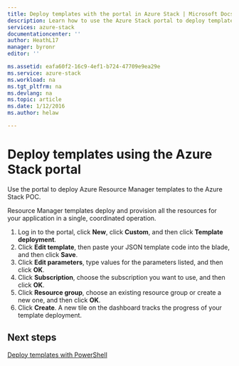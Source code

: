 ```yaml
---
title: Deploy templates with the portal in Azure Stack | Microsoft Docs
description: Learn how to use the Azure Stack portal to deploy templates.
services: azure-stack
documentationcenter: ''
author: HeathL17
manager: byronr
editor: ''

ms.assetid: eafa60f2-16c9-4ef1-b724-47709e9ea29e
ms.service: azure-stack
ms.workload: na
ms.tgt_pltfrm: na
ms.devlang: na
ms.topic: article
ms.date: 1/12/2016
ms.author: helaw

---
```

# Deploy templates using the Azure Stack portal
Use the portal to deploy Azure Resource Manager templates to the Azure Stack POC.

Resource Manager templates deploy and provision all the resources for your application in a single, coordinated operation.

1. Log in to the portal, click **New**, click **Custom**, and then click **Template deployment**.
2. Click **Edit template**, then paste your JSON template code into the blade, and then click **Save**.
3. Click **Edit parameters**, type values for the parameters listed, and then click **OK**.
4. Click **Subscription**, choose the subscription you want to use, and then click **OK**.
5. Click **Resource group**, choose an existing resource group or create a new one, and then click **OK**.
6. Click **Create**. A new tile on the dashboard tracks the progress of your template deployment.

## Next steps
[Deploy templates with PowerShell](azure-stack-deploy-template-powershell.md)

